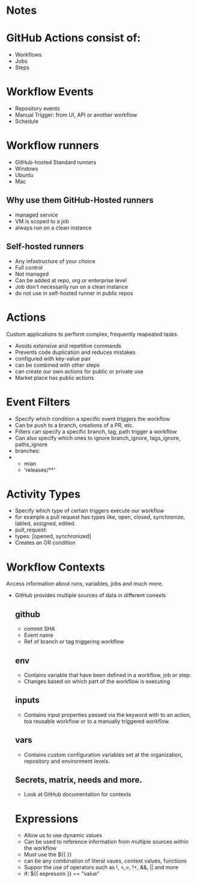# Notes

# GitHub Actions consist of:
- Workflows
- Jobs
- Steps

# Workflow Events
- Repository events
- Manual Trigger: from UI, API or another workflow
- Schedule

# Workflow runners
- GitHub-hosted Standard runners
- Windows
- Ubuntu
- Mac
## Why use them GitHub-Hosted runners
 - managed service
 - VM is scoped to a job
 - always run on a clean instance

## Self-hosted runners
- Any infastructure of your choice
- Full control
- Not managed
- Can be added at repo, org or enterprise level
- Job don't necessarily run on a clean instance
- do not use in self-hosted runner in public repos

# Actions
Custom applications to perform complex, frequently reapeated tasks.
- Avoids extensive and repetitive commands
- Prevents code duplication and reduces mistakes
- configured with key-value pair
- can be combined with other steps
- can create our own actions for public or private use
- Market place has public actions

# Event Filters
- Specify which condition a specific event triggers the workflow
- Can be push to a branch, creations of a PR, etc.
- Filters can specify a specific branch, tag, path trigger a workflow
- Can also specify which ones to ignore branch_ignore, tags_ignore, paths_ignore
- branches:
-   - mian
    - 'releases/**'
  
# Activity Types
- Specify which type of certain triggers execute our workflow
- for example a pull request has types like, open, closed, synchronize, labled, assigned, edited.
- pull_request:
-   types: [opened, synchronized]
- Creates an OR condition

# Workflow Contexts
Access information about runs, variables, jobs and much more.
- GitHub provides multiple sources of data in different conexts
  ## github
    - commit SHA
    - Event name
    - Ref of branch or tag triggering workflow
  ## env
    - Contains variable that have been defined in a workflow, job or step.
    - Changes based on which part of the workflow is executing
  ## inputs
    - Contains input properties passed via the keyword with to an action, toa reusable workflow or to a manually triggered workflow.
  ## vars
    - Contains custom configuration variables set at the organization, repository and environment levels.
  ## Secrets, matrix, needs and more.

  - Look at GitHub documentation for contexts
 
  # Expressions
  - Allow us to use dynamic values
  - Can be used to reference information from multiple sources within the workflow
  - Must use the ${{ <expression> }}
  - can be any combination of literal vaues, context values, functions
  - Suppor the use of operators such as !, <,>, !+, &&, || and more
  - if: ${{ expresson }} == "value"
  

